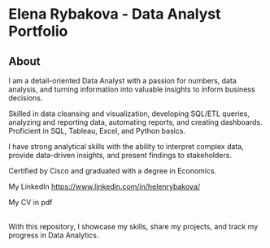 # Elena Rybakova - Data Analyst Portfolio 

## About

I am a detail-oriented Data Analyst with a passion for numbers, data analysis, and turning information into valuable insights to inform business decisions.

Skilled in data cleansing and visualization, developing SQL/ETL queries, analyzing and reporting data, automating reports, and creating dashboards. Proficient in SQL, Tableau, Excel, and Python basics.

I have strong analytical skills with the ability to interpret complex data, provide data-driven insights, and present findings to stakeholders. 

Certified by Cisco and graduated with a degree in Economics.

My LinkedIn https://www.linkedin.com/in/helenrybakova/

My CV in pdf

<br>
With this repository, I showcase my skills, share my projects, and track my progress in Data Analytics.  
<br>
